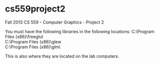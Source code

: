 cs559project2
=============

Fall 2013 CS 559 - Computer Graphics - Project 2

You must have the following libraries in the following locations:
C:\Program Files (x86)\freeglut\
C:\Program Files (x86)\glew\
C:\Program Files (x86)\glm\

This is also where they are located on the lab computers.

